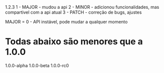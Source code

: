 1.2.3
1 - MAJOR - mudou a api
2 - MINOR - adicionou funcionalidades, mas compartivel com a api atual
3 - PATCH - correção de bugs, ajustes

MAJOR = 0 - API instável, pode mudar a qualquer momento

# Todas abaixo são menores que a 1.0.0

1.0.0-alpha
1.0.0-beta
1.0.0-rc0
